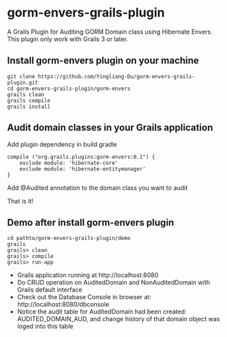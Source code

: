 # gorm-envers-grails-plugin
A Grails Plugin for Auditing GORM Domain class using Hibernate Envers. This plugin only work with Grails 3 or later.

## Install gorm-envers plugin on your machine
```
git clone https://github.com/Yingliang-Du/gorm-envers-grails-plugin.git
cd gorm-envers-grails-plugin/gorm-envers
grails clean
grails compile
grails install
```
## Audit domain classes in your Grails application

Add plugin dependency in build.gradle
```
compile ("org.grails.plugins:gorm-envers:0.1") {
	exclude module: 'hibernate-core'
	exclude module: 'hibernate-entitymanager'
}
```

Add @Audited annotation to the domain class you want to audit

That is it!

## Demo after install gorm-envers plugin
```
cd pathto/gorm-envers-grails-plugin/demo
grails 
grails> clean
grails> compile
grails> run-app
```

* Grails application running at http://localhost:8080
* Do CRUD operation on AuditedDomain and NonAuditedDomain with Grails default interface
* Check out the Database Console in browser at: http://localhost:8080/dbconsole
* Notice the audit table for AuditedDomain had been created: AUDITED_DOMAIN_AUD, and change history of that domain object was loged into this table

